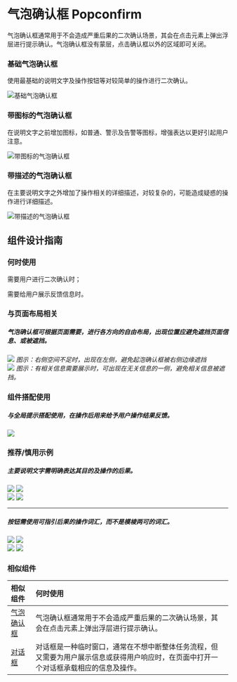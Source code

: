 # 气泡确认框 Popconfirm

气泡确认框通常用于不会造成严重后果的二次确认场景，其会在点击元素上弹出浮层进行提示确认。气泡确认框没有蒙层，点击确认框以外的区域即可关闭。







### 基础气泡确认框
使用最基础的说明文字及操作按钮等对较简单的操作进行二次确认。

![基础气泡确认框](https://tdesign.gtimg.com/site/design/images/基础气泡确认框-1838371.jpg)



### 带图标的气泡确认框
在说明文字之前增加图标，如普通、警示及告警等图标，增强表达以更好引起用户注意。

![带图标的气泡确认框](https://tdesign.gtimg.com/site/design/images/带图标的气泡确认框-1838381.jpg)



### 带描述的气泡确认框

在主要说明文字之外增加了操作相关的详细描述，对较复杂的，可能造成疑惑的操作进行详细描述。

![带描述的气泡确认框](https://tdesign.gtimg.com/site/design/images/带描述的气泡确认框-1838389.jpg)




## 组件设计指南




### 何时使用

需要用户进行二次确认时；

需要给用户展示反馈信息时。


### 与页面布局相关

##### 气泡确认框可根据页面需要，进行各方向的自由布局，出现位置应避免遮挡页面信息、或被遮挡。
<div class="legend">
  <div class="item">
    <img src="https://oteam-tdesign-1258344706.cos.ap-guangzhou.myqcloud.com/site/design/pop-1@2x.png"/>
    <em>图示：右侧空间不足时，出现在左侧，避免起泡确认框被右侧边缘遮挡</em>
  </div>

  <div class="item">
    <img src="https://oteam-tdesign-1258344706.cos.ap-guangzhou.myqcloud.com/site/design/pop-2@2x.png"/>
    <em>图示：有相关信息需要展示时，可出现在无关信息的一侧，避免相关信息被遮挡。</em>

  </div>
</div>




### 组件搭配使用

##### 与全局提示搭配使用，在操作后用来给予用户操作结果反馈。


<img src="https://oteam-tdesign-1258344706.cos.ap-guangzhou.myqcloud.com/site/design/pop-3@2x.png" />


### 推荐/慎用示例

##### 主要说明文字需明确表达其目的及操作的后果。

<div class="legend">
  <div class="item">
    <img src="https://oteam-tdesign-1258344706.cos.ap-guangzhou.myqcloud.com/site/design/pop-4@2x.png"/>
    <img class="tag" src="https://oteam-tdesign-1258344706.cos.ap-guangzhou.myqcloud.com/site/doc/good.png" />
  </div>

  <div class="item">
    <img src="https://oteam-tdesign-1258344706.cos.ap-guangzhou.myqcloud.com/site/design/pop-5@2x.png"/>
    <img class="tag" src="https://oteam-tdesign-1258344706.cos.ap-guangzhou.myqcloud.com/site/doc/bad.png" />
  </div>
</div>

<hr />

##### 按钮需使用可指引后果的操作词汇，而不是模棱两可的词汇。

<div class="legend">
  <div class="item">
    <img src="https://oteam-tdesign-1258344706.cos.ap-guangzhou.myqcloud.com/site/design/pop-6@2x.png"/>
    <img class="tag" src="https://oteam-tdesign-1258344706.cos.ap-guangzhou.myqcloud.com/site/doc/good.png" />
  </div>

  <div class="item">
    <img src="https://oteam-tdesign-1258344706.cos.ap-guangzhou.myqcloud.com/site/design/pop-7@2x.png"/>
    <img class="tag" src="https://oteam-tdesign-1258344706.cos.ap-guangzhou.myqcloud.com/site/doc/bad.png" />
  </div>
</div>

### 相似组件

| 相似组件                                                     | 何时使用                                                     |
| :----------------------------------------------------------- | :----------------------------------------------------------- |
| [气泡确认框](./popconfirm) |气泡确认框通常用于不会造成严重后果的二次确认场景，其会在点击元素上弹出浮层进行提示确认。 |
| [对话框](./dialog) | 对话框是一种临时窗口，通常在不想中断整体任务流程，但又需要为用户展示信息或获得用户响应时，在页面中打开一个对话框承载相应的信息及操作。 |